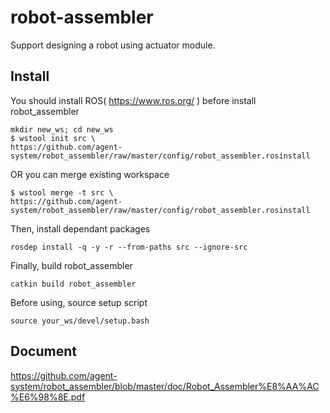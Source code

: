 # robot-assembler
Support designing a robot using actuator module.

## Install
You should install ROS( https://www.ros.org/ ) before install robot_assembler
```
mkdir new_ws; cd new_ws
$ wstool init src \
https://github.com/agent-system/robot_assembler/raw/master/config/robot_assembler.rosinstall
```

OR you can merge existing workspace
```
$ wstool merge -t src \
https://github.com/agent-system/robot_assembler/raw/master/config/robot_assembler.rosinstall
```

Then, install dependant packages
```
rosdep install -q -y -r --from-paths src --ignore-src
```

Finally, build robot_assembler
```
catkin build robot_assembler
```

Before using, source setup script
```
source your_ws/devel/setup.bash
```

## Document
https://github.com/agent-system/robot_assembler/blob/master/doc/Robot_Assembler%E8%AA%AC%E6%98%8E.pdf
